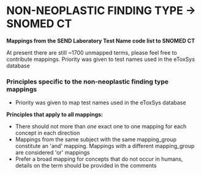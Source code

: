 NON-NEOPLASTIC FINDING TYPE -> SNOMED CT
=======================

**Mappings from the SEND Laboratory Test Name code list to SNOMED CT**

At present there are still ~1700 unmapped terms, please feel free to contribute mappings.
Priority was given to test names used in the eToxSys database

### Principles specific to the non-neoplastic finding type mappings

- Priority was given to map test names used in the eToxSys database

**Principles that apply to all mappings:**

- There should not more than _one_ exact one to one mapping for each concept in each direction
- Mappings from the same subject with the same mapping_group constitute an 'and' mapping. Mappings with a different
  mapping_group are considered 'or' mappings
- Prefer a broad mapping for concepts that do not occur in humans, details on the term should be provided in the
  comments
